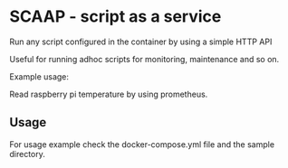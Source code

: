 # SCAAP - script as a service
Run any script configured in the container by using a simple HTTP API

Useful for running adhoc scripts for monitoring, maintenance and so on.

Example usage:

Read raspberry pi temperature by using prometheus.

## Usage

For usage example check the docker-compose.yml file and the sample directory.